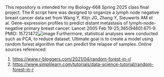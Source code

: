 This repository is intended for my Biology-668 Spring 2025 class final project.
The R script here was designed to organize a lymph node negative breast cancer data set from Wang Y, Klijn JG, Zhang Y, Sieuwerts AM et al. Gene-expression profiles to predict distant metastasis of lymph-node-negative primary breast cancer. Lancet 2005 Feb 19-25;365(9460):671-9. PMID: 15721472![image](https://github.com/user-attachments/assets/5376599a-e4b1-45e8-9e4f-0445691dff3e)
Furthermore, statistical analyses were conducted such as PCA, to reduce dataset.
Ultimate goal is to create a model using random forest algorithm that can predict the relapse of samples.
Online sources referenced:
1. https://www.r-bloggers.com/2021/04/random-forest-in-r/
2. https://www.simplilearn.com/tutorials/data-science-tutorial/random-forest-in-r
